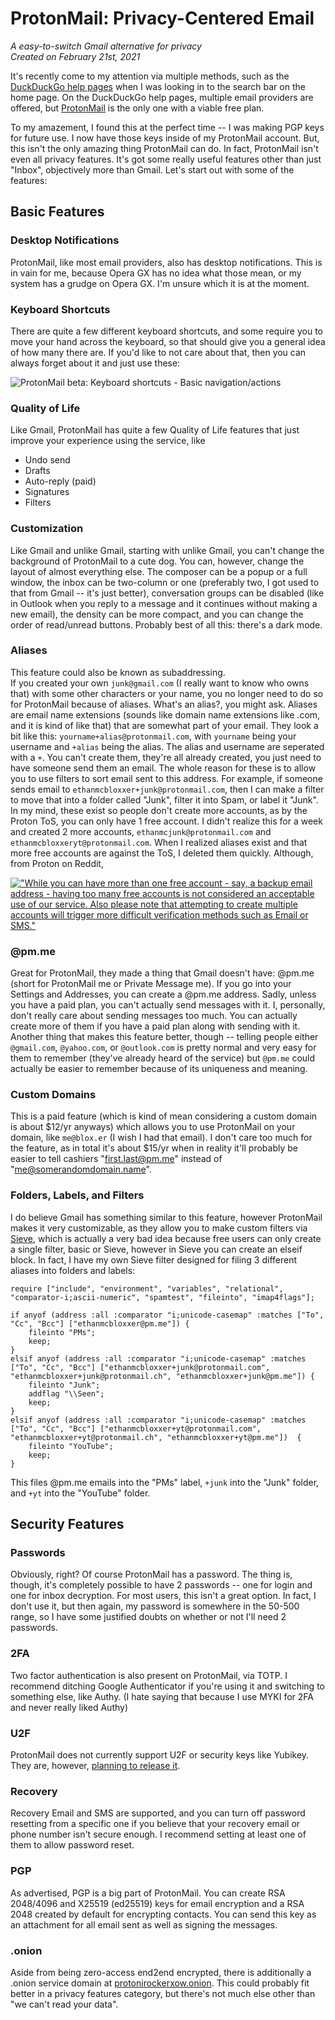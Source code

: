 # ProtonMail: Privacy-Centered Email
*A easy-to-switch Gmail alternative for privacy*  
*Created on February 21st, 2021*

It's recently come to my attention via multiple methods, such as the [DuckDuckGo help pages](https://help.duckduckgo.com/duckduckgo-help-pages/features/email/) when I was looking in to the search bar on the home page. On the DuckDuckGo help pages, multiple email providers are offered, but [ProtonMail](https://protonmail.com) is the only one with a viable free plan.

To my amazement, I found this at the perfect time -- I was making PGP keys for future use. I now have those keys inside of my ProtonMail account. But, this isn't the only amazing thing ProtonMail can do. In fact, ProtonMail isn't even all privacy features. It's got some really useful features other than just "Inbox", objectively more than Gmail. Let's start out with some of the features:

## Basic Features

### Desktop Notifications
ProtonMail, like most email providers, also has desktop notifications. This is in vain for me, because Opera GX has no idea what those mean, or my system has a grudge on Opera GX. I'm unsure which it is at the moment.

### Keyboard Shortcuts
There are quite a few different keyboard shortcuts, and some require you to move your hand across the keyboard, so that should give you a general idea of how many there are. If you'd like to not care about that, then you can always forget about it and just use these:

![ProtonMail beta: Keyboard shortcuts - Basic navigation/actions](https://bloxxing.is-ne.at/S111hp.png)

### Quality of Life
Like Gmail, ProtonMail has quite a few Quality of Life features that just improve your experience using the service, like

* Undo send
* Drafts
* Auto-reply (paid)
* Signatures
* Filters

### Customization
Like Gmail and unlike Gmail, starting with unlike Gmail, you can't change the background of ProtonMail to a cute dog. You can, however, change the layout of almost everything else. The composer can be a popup or a full window, the inbox can be two-column or one (preferably two, I got used to that from Gmail -- it's just better), conversation groups can be disabled (like in Outlook when you reply to a message and it continues without making a new email), the density can be more compact, and you can change the order of read/unread buttons. Probably best of all this: there's a dark mode.

### Aliases
This feature could also be known as subaddressing.  
If you created your own `junk@gmail.com` (I really want to know who owns that) with some other characters or your name, you no longer need to do so for ProtonMail because of aliases. What's an alias?, you might ask. Aliases are email name extensions (sounds like domain name extensions like .com, and it is kind of like that) that are somewhat part of your email. They look a bit like this: `yourname+alias@protonmail.com`, with `yourname` being your username and `+alias` being the alias. The alias and username are seperated with a `+`. You can't create them, they're all already created, you just need to have someone send them an email. The whole reason for these is to allow you to use filters to sort email sent to this address. For example, if someone sends email to `ethanmcbloxxer+junk@protonmail.com`, then I can make a filter to move that into a folder called "Junk", filter it into Spam, or label it "Junk". In my mind, these exist so people don't create more accounts, as by the Proton ToS, you can only have 1 free account. I didn't realize this for a week and created 2 more accounts, `ethanmcjunk@protonmail.com` and `ethanmcbloxxeryt@protonmail.com`. When I realized aliases exist and that more free accounts are against the ToS, I deleted them quickly. Although, from Proton on Reddit,

[!["While you can have more than one free account - say, a backup email address - having too many free accounts is not considered an acceptable use of our service. Also please note that attempting to create multiple accounts will trigger more difficult verification methods such as Email or SMS."](https://bloxxing.is-ne.at/gf5YIT.png)](https://www.reddit.com/r/ProtonMail/comments/lcbmmv/multiple_protonmail_accounts/glzgvcj)

### @pm.me
Great for ProtonMail, they made a thing that Gmail doesn't have: @pm.me (short for ProtonMail me or Private Message me). If you go into your Settings and Addresses, you can create a @pm.me address. Sadly, unless you have a paid plan, you can't actually send messages with it. I, personally, don't really care about sending messages too much. You can actually create more of them if you have a paid plan along with sending with it. Another thing that makes this feature better, though -- telling people either `@gmail.com`, `@yahoo.com`, or `@outlook.com` is pretty normal and very easy for them to remember (they've already heard of the service) but `@pm.me` could actually be easier to remember because of its uniqueness and meaning.

### Custom Domains
This is a paid feature (which is kind of mean considering a custom domain is about $12/yr anyways) which allows you to use ProtonMail on your domain, like `me@blox.er` (I wish I had that email). I don't care too much for the feature, as in total it's about $15/yr when in reality it'll probably be easier to tell cashiers "first.last@pm.me" instead of "me@somerandomdomain.name".

### Folders, Labels, and Filters
I do believe Gmail has something similar to this feature, however ProtonMail makes it very customizable, as they allow you to make custom filters via [Sieve](https://en.wikipedia.org/wiki/Sieve_(mail_filtering_language)), which is actually a very bad idea because free users can only create a single filter, basic or Sieve, however in Sieve you can create an elseif block. In fact, I have my own Sieve filter designed for filing 3 different aliases into folders and labels:

```sieve
require ["include", "environment", "variables", "relational", "comparator-i;ascii-numeric", "spamtest", "fileinto", "imap4flags"];

if anyof (address :all :comparator "i;unicode-casemap" :matches ["To", "Cc", "Bcc"] ["ethanmcbloxxer@pm.me"]) {
    fileinto "PMs";
    keep;
}
elsif anyof (address :all :comparator "i;unicode-casemap" :matches ["To", "Cc", "Bcc"] ["ethanmcbloxxer+junk@protonmail.com", "ethanmcbloxxer+junk@protonmail.ch", "ethanmcbloxxer+junk@pm.me"]) {
    fileinto "Junk";
    addflag "\\Seen";
    keep;
}
elsif anyof (address :all :comparator "i;unicode-casemap" :matches ["To", "Cc", "Bcc"] ["ethanmcbloxxer+yt@protonmail.com", "ethanmcbloxxer+yt@protonmail.ch", "ethanmcbloxxer+yt@pm.me"])  {
    fileinto "YouTube";
    keep;
}
```

This files @pm.me emails into the "PMs" label, `+junk` into the "Junk" folder, and `+yt` into the "YouTube" folder.

## Security Features

### Passwords
Obviously, right? Of course ProtonMail has a password. The thing is, though, it's completely possible to have 2 passwords -- one for login and one for inbox decryption. For most users, this isn't a great option. In fact, I don't use it, but then again, my password is somewhere in the 50-500 range, so I have some justified doubts on whether or not I'll need 2 passwords.

### 2FA
Two factor authentication is also present on ProtonMail, via TOTP. I recommend ditching Google Authenticator if you're using it and switching to something else, like Authy. (I hate saying that because I use MYKI for 2FA and never really liked Authy)

### U2F
ProtonMail does not currently support U2F or security keys like Yubikey. They are, however, [planning to release it](https://www.reddit.com/r/ProtonMail/comments/cheoy6/when_u2f/feh2lw0/).

### Recovery
Recovery Email and SMS are supported, and you can turn off password resetting from a specific one if you believe that your recovery email or phone number isn't secure enough. I recommend setting at least one of them to allow password reset.

### PGP
As advertised, PGP is a big part of ProtonMail. You can create RSA 2048/4096 and X25519 (ed25519) keys for email encryption and a RSA 2048 created by default for encrypting contacts. You can send this key as an attachment for all email sent as well as signing the messages.

### .onion
Aside from being zero-access end2end encrypted, there is additionally a .onion service domain at [protonirockerxow.onion](https://protonirockerxow.onion/). This could probably fit better in a privacy features category, but there's not much else other than "we can't read your data".
